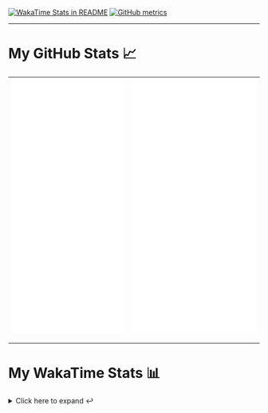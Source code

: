 [![WakaTime Stats in README](https://github.com/LOsioChico/LOsioChico/actions/workflows/waka.yml/badge.svg)](https://github.com/LOsioChico/LOsioChico/actions/workflows/waka.yml) [![GitHub metrics](https://github.com/LOsioChico/LOsioChico/actions/workflows/metrics.yml/badge.svg)](https://github.com/LOsioChico/LOsioChico/actions/workflows/metrics.yml)

---

# My GitHub Stats 📈

| ![](./assets/metrics.svg) | ![](./assets/metrics2.svg) |
| ------------------------- | -------------------------- |

---

# My WakaTime Stats 📊

<details>
<summary>Click here to expand ↩️</summary>
<br>

<!--START_SECTION:waka-->
![Code Time](http://img.shields.io/badge/Code%20Time-2%2C418%20hrs%2058%20mins-blue)

![Lines of code](https://img.shields.io/badge/From%20Hello%20World%20I%27ve%20Written-487.1%20thousand%20lines%20of%20code-blue)

**🐱 My GitHub Data** 

> 📦 715.0 kB Used in GitHub's Storage 
 > 
> 🏆 368 Contributions in the Year 2025
 > 
> 🚫 Not Opted to Hire
 > 
> 📜 31 Public Repositories 
 > 
> 🔑 38 Private Repositories 
 > 
**I'm a Night 🦉** 

```text
🌞 Morning                739 commits         ████░░░░░░░░░░░░░░░░░░░░░   15.24 % 
🌆 Daytime                1561 commits        ████████░░░░░░░░░░░░░░░░░   32.19 % 
🌃 Evening                1649 commits        ████████░░░░░░░░░░░░░░░░░   34.00 % 
🌙 Night                  901 commits         █████░░░░░░░░░░░░░░░░░░░░   18.58 % 
```
📅 **I'm Most Productive on Thursday** 

```text
Monday                   617 commits         ███░░░░░░░░░░░░░░░░░░░░░░   12.72 % 
Tuesday                  745 commits         ████░░░░░░░░░░░░░░░░░░░░░   15.36 % 
Wednesday                593 commits         ███░░░░░░░░░░░░░░░░░░░░░░   12.23 % 
Thursday                 927 commits         █████░░░░░░░░░░░░░░░░░░░░   19.11 % 
Friday                   746 commits         ████░░░░░░░░░░░░░░░░░░░░░   15.38 % 
Saturday                 771 commits         ████░░░░░░░░░░░░░░░░░░░░░   15.90 % 
Sunday                   451 commits         ██░░░░░░░░░░░░░░░░░░░░░░░   09.30 % 
```


📊 **This Week I Spent My Time On** 

```text
💬 Programming Languages: 
Scala                    7 hrs 4 mins        ████████████████░░░░░░░░░   62.44 % 
Other                    57 mins             ██░░░░░░░░░░░░░░░░░░░░░░░   08.39 % 
Python                   47 mins             ██░░░░░░░░░░░░░░░░░░░░░░░   07.00 % 
Smithy                   39 mins             █░░░░░░░░░░░░░░░░░░░░░░░░   05.83 % 
XML                      39 mins             █░░░░░░░░░░░░░░░░░░░░░░░░   05.79 % 
```

**I Mostly Code in TypeScript** 

```text
TypeScript               34 repos            ████████████░░░░░░░░░░░░░   50.00 % 
JavaScript               7 repos             ███░░░░░░░░░░░░░░░░░░░░░░   10.29 % 
Astro                    5 repos             ██░░░░░░░░░░░░░░░░░░░░░░░   07.35 % 
Python                   3 repos             █░░░░░░░░░░░░░░░░░░░░░░░░   04.41 % 
Jupyter Notebook         1 repo              ░░░░░░░░░░░░░░░░░░░░░░░░░   01.47 % 
```




 Last Updated on 10/10/2025 01:05:55 UTC
<!--END_SECTION:waka-->

## </details>
